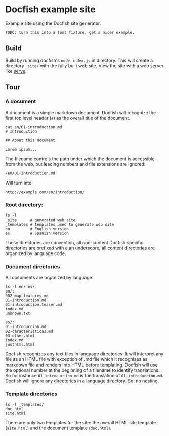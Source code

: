 # Docfish example site

Example site using the Docfish site generator.

    TODO: turn this into a test fixture, get a nicer example.

## Build

Build by running docfish's `node index.js` in directory. This will create a directory `_site/` with the fully built web site. View the site with a web server like [serve]().

## Tour

### A document

A document is a simple markdown document. Docfish will recognize the first top level header (`#`) as the overall title of the document.

    cat en/01-introduction.md
    # Introduction

    ## About this document

    Lorem ipsum...

The filename controls the path under which the document is accessible from the web, but leading numbers and file extensions are ignored:

    /en/01-introduction.md

Will turn into:

    http://example.com/en/introduction/

### Root directory:

    ls -l
    _site      # generated web site
    _templates # templates used to generate web site
    en         # English version
    es         # Spanish version

These directories are convention, all non-content Docfish specific directories are prefixed with a an underscore, all content directories are organized by language code.

### Document directories

All documents are organized by language:

    ls -l en/ es/
    en/:
    002-map-features.md
    01-introduction.md
    01-introduction.teaser.md
    index.md
    unknown.txt

    es/:
    01-introduccion.md
    02-caracteristicas.md
    03-other.html
    index.md
    justhtml.html

Docfish recognizes any text files in language directories. It will interpret any file as an HTML file with exception of .md file which it recognizes as markdown file and renders into HTML before templating. Docfish will use the optional number at the beginning of a filename to identify translations. So for instance `01-introduction.md` is the translation of `01-introduccion.md`. Docfish will ignore any directories in a language directory. So: no nesting.

### Template directories

    ls -l _templates/
    doc.html
    site.html

There are only two templates for the site: the overall HTML site template (`site.html`) and the document template (`doc.html`).
